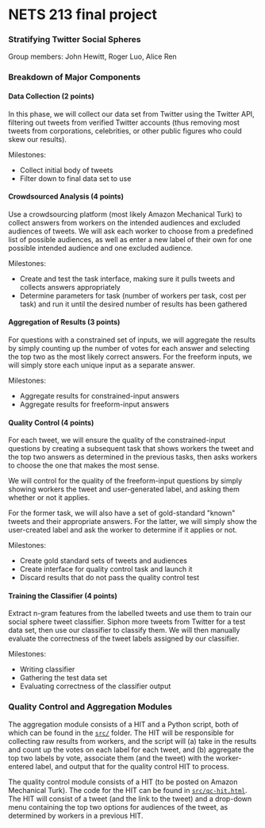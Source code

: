 # NETS 213 final project

### Stratifying Twitter Social Spheres

Group members: John Hewitt, Roger Luo, Alice Ren

### Breakdown of Major Components

#### Data Collection (2 points)

In this phase, we will collect our data set from Twitter using the Twitter API, filtering out tweets from verified Twitter accounts (thus removing most tweets from corporations, celebrities, or other public figures who could skew our results). 

Milestones:
- Collect initial body of tweets
- Filter down to final data set to use

#### Crowdsourced Analysis (4 points)

Use a crowdsourcing platform (most likely Amazon Mechanical Turk) to collect answers from workers on the intended audiences and excluded audiences of tweets. We will ask each worker to choose from a predefined list of possible audiences, as well as enter a new label of their own for one possible intended audience and one excluded audience.

Milestones:
- Create and test the task interface, making sure it pulls tweets and collects answers appropriately
- Determine parameters for task (number of workers per task, cost per task) and run it until the desired number of results has been gathered

#### Aggregation of Results (3 points)

For questions with a constrained set of inputs, we will aggregate the results by simply counting up the number of votes for each answer and selecting the top two as the most likely correct answers. For the freeform inputs, we will simply store each unique input as a separate answer.

Milestones:
- Aggregate results for constrained-input answers
- Aggregate results for freeform-input answers

#### Quality Control (4 points)

For each tweet, we will ensure the quality of the constrained-input questions by creating a subsequent task that shows workers the tweet and the top two answers as determined in the previous tasks, then asks workers to choose the one that makes the most sense. 

We will control for the quality of the freeform-input questions by simply showing workers the tweet and user-generated label, and asking them whether or not it applies.

For the former task, we will also have a set of gold-standard "known" tweets and their appropriate answers. For the latter, we will simply show the user-created label and ask the worker to determine if it applies or not.

Milestones:
- Create gold standard sets of tweets and audiences
- Create interface for quality control task and launch it
- Discard results that do not pass the quality control test

#### Training the Classifier (4 points)

Extract n-gram features from the labelled tweets and use them to train our social sphere tweet classifier. Siphon more tweets from Twitter for a test data set, then use our classifier to classify them. We will then manually evaluate the correctness of the tweet labels assigned by our classifier.

Milestones:
- Writing classifier
- Gathering the test data set
- Evaluating correctness of the classifier output

### Quality Control and Aggregation Modules

The aggregation module consists of a HIT and a Python script, both of which can be found in the [`src/`](src/) folder. The HIT will be responsible for collecting raw results from workers, and the script will (a) take in the results and count up the votes on each label for each tweet, and (b) aggregate the top two labels by vote, associate them (and the tweet) with the worker-entered label, and output that for the quality control HIT to process.

The quality control module consists of a HIT (to be posted on Amazon Mechanical Turk). The code for the HIT can be found in [`src/qc-hit.html`](src/qc-hit.html). The HIT will consist of a tweet (and the link to the tweet) and a drop-down menu containing the top two options for audiences of the tweet, as determined by workers in a previous HIT.
